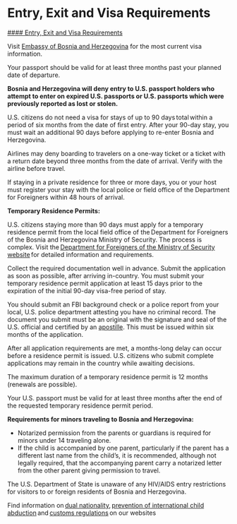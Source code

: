 # Entry, Exit and Visa Requirements

[#### Entry, Exit and Visa Requirements](javascript:void(0); "Entry, Exit and Visa Requirements")

Visit [Embassy of Bosnia and Herzegovina](http://www.bhembassy.org/) for the most current visa information.

Your passport should be valid for at least three months past your planned date of departure.

**Bosnia and Herzegovina will deny entry to U.S. passport holders who attempt to enter on expired U.S. passports or U.S. passports which were previously reported as lost or stolen.**

U.S. citizens do not need a visa for stays of up to 90 days total within a period of six months from the date of first entry. After your 90-day stay, you must wait an additional 90 days before applying to re-enter Bosnia and Herzegovina.

Airlines may deny boarding to travelers on a one-way ticket or a ticket with a return date beyond three months from the date of arrival. Verify with the airline before travel.

If staying in a private residence for three or more days, you or your host must register your stay with the local police or field office of the Department for Foreigners within 48 hours of arrival.

**Temporary Residence Permits:**

U.S. citizens staying more than 90 days must apply for a temporary residence permit from the local field office of the Department for Foreigners of the Bosnia and Herzegovina Ministry of Security. The process is complex. Visit the [Department for Foreigners of the Ministry of Security website](https://sps.gov.ba/?option=com_content&view=article&id=5&Itemid=14&lang=en) for detailed information and requirements.

Collect the required documentation well in advance. Submit the application as soon as possible, after arriving in-country. You must submit your temporary residence permit application at least 15 days prior to the expiration of the initial 90-day visa-free period of stay.

You should submit an FBI background check or a police report from your local, U.S. police department attesting you have no criminal record. The document you submit must be an original with the signature and seal of the U.S. official and certified by an [apostille](https://travel.state.gov/content/travel/en/replace-certify-docs/authenticate-your-document/apostille-requirements.html). This must be issued within six months of the application.

After all application requirements are met, a months-long delay can occur before a residence permit is issued. U.S. citizens who submit complete applications may remain in the country while awaiting decisions.

The maximum duration of a temporary residence permit is 12 months (renewals are possible).

Your U.S. passport must be valid for at least three months after the end of the requested temporary residence permit period.

**Requirements for minors traveling to Bosnia and Herzegovina:**

* Notarized permission from the parents or guardians is required for minors under 14 traveling alone.
* If the child is accompanied by one parent, particularly if the parent has a different last name from the child’s, it is recommended, although not legally required, that the accompanying parent carry a notarized letter from the other parent giving permission to travel.

The U.S. Department of State is unaware of any HIV/AIDS entry restrictions for visitors to or foreign residents of Bosnia and Herzegovina.

Find information on [dual nationality](https://travel.state.gov/content/travel/en/international-travel/before-you-go/travelers-with-special-considerations/Dual-Nationality-Travelers.html), [prevention of international child abduction](https://travel.state.gov/content/childabduction/en/preventing.html) and [customs regulations](https://travel.state.gov/content/passports/en/go/customs.html) on our websites